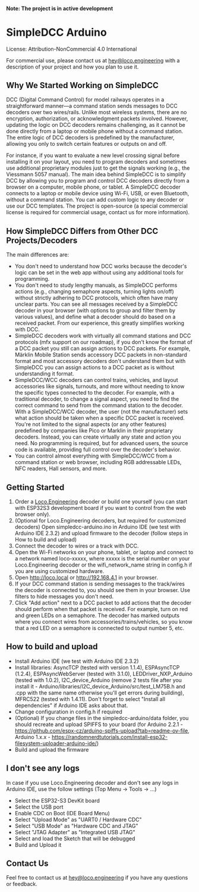 #### Note: The project is in active development

# SimpleDCC Arduino

License: Attribution-NonCommercial 4.0 International

For commercial use, please contact us at hey@loco.engineering with a description of your project and how you plan to use it.

## Why We Started Working on SimpleDCC

DCC (Digital Command Control) for model railways operates in a straightforward manner—a command station sends messages to DCC decoders over two wires/rails. Unlike most wireless systems, there are no encryption, authorization, or acknowledgment packets involved. However, updating the logic on DCC decoders remains challenging, as it cannot be done directly from a laptop or mobile phone without a command station. The entire logic of DCC decoders is predefined by the manufacturer, allowing you only to switch certain features or outputs on and off. 

For instance, if you want to evaluate a new level crossing signal before installing it on your layout, you need to program decoders and sometimes use additional proprietary modules just to get the signals working (e.g., the Viessmann 5057 manual). The main idea behind SimpleDCC is to simplify DCC by allowing you to program and control DCC decoders directly from a browser on a computer, mobile phone, or tablet. A SimpleDCC decoder connects to a laptop or mobile device using Wi-Fi, USB, or even Bluetooth, without a command station. You can add custom logic to any decoder or use our DCC templates. The project is open-source (a special commercial license is required for commercial usage, contact us for more information).

## How SimpleDCC Differs from Other DCC Projects/Decoders

The main differences are:
- You don't need to understand how DCC works because the decoder's logic can be set in the web app without using any additional tools for programming.
- You don't need to study lengthy manuals, as SimpleDCC performs actions (e.g., changing semaphore aspects, turning lights on/off) without strictly adhering to DCC protocols, which often have many unclear parts. You can see all messages received by a SimpleDCC decoder in your browser (with options to group and filter them by various values), and define what a decoder should do based on a received packet. From our experience, this greatly simplifies working with DCC.
- SimpleDCC decoders work with virtually all command stations and DCC protocols (mfx support on our roadmap), if you don't know the format of a DCC packet you still can assign actions to DCC packets. For example, Märklin Mobile Station sends accessory DCC packets in non-standard format and most accessory decoders don't understand them but with SimpleDCC you can assign actions to a DCC packet as is without understanding it format.
- SimpleDCC/WCC decoders can control trains, vehicles, and layout accessories like signals, turnouts, and more without needing to know the specific types connected to the decoder. For example, with a traditional decoder, to change a signal aspect, you need to find the correct command to send from the command station to the decoder. With a SimpleDCC/WCC decoder, the user (not the manufacturer) sets what action should be taken when a specific DCC packet is received. You're not limited to the signal aspects (or any other features) predefined by companies like Pico or Marklin in their proprietary decoders. Instead, you can create virtually any state and action you need. No programming is required, but for advanced users, the source code is available, providing full control over the decoder's behavior.
- You can control almost everything with SimpleDCC/WCC from a command station or web browser, including RGB addressable LEDs, NFC readers, Hall sensors, and more.

## Getting Started

1. Order a [Loco.Engineering](https://loco.engineering) decoder or build one yourself (you can start with ESP32S3 development board if you want to control from the web browser only).
2. (Optional for Loco.Engineering decoders, but required for customized decoders) Open simpledcc-arduino.ino in Arduino IDE (we test with Arduino IDE 2.3.2) and upload firmware to the decoder (follow steps in How to build and upload)
3. Connect the decoder to wires or a track with DCC.
4. Open the Wi-Fi networks on your phone, tablet, or laptop and connect to a network named loco-xxxxx, where xxxxx is the serial number on your Loco.Engineering decoder or the wifi_network_name string in config.h if you are using customized hardware.
5. Open http://loco.local or http://192.168.4.1 in your browser.
6. If your DCC command station is sending messages to the track/wires the decoder is connected to, you should see them in your browser. Use filters to hide messages you don't need.
7. Click "Add action" next to a DCC packet to add actions that the decoder should perform when that packet is received. For example, turn on red and green LEDs on a semaphore. The decoder has marked outputs where you connect wires from accessories/trains/vehicles, so you know that a red LED on a semaphore is connected to output number 5, etc.


## How to build and upload

- Install Arduino IDE (we test with Arduino IDE 2.3.2)
- Install libraries: AsyncTCP (tested with version 1.1.4), ESPAsyncTCP (1.2.4), ESPAsyncWebServer (tested with 3.1.0), LEDDriver_NXP_Arduino (tested with 1.0.2), I2C_device_Arduino (remove 2 tests file after you install it - Arduino/libraries/I2C_device_Arduino/src/test_LM75B.h and .cpp with the same name otherwise you'll get errors during building), MFRC522 (tested with 1.4.11). Don't forget to select "Install all dependencies" if Arduino IDE asks about that.
- Change configuration in config.h if required
- (Optional) If you change files in the simpledcc-arduino/data folder, you should recreate and upload SPIFFS to your board (for Arduino 2.2.1 - https://github.com/espx-cz/arduino-spiffs-upload?tab=readme-ov-file, Arduino 1.x.x - https://randomnerdtutorials.com/install-esp32-filesystem-uploader-arduino-ide/)
- Build and upload the firmware


## I don't see any logs

In case if you use Loco.Engineering decoder and don't see any logs in Arduino IDE, use the follow settings (Top Menu -> Tools -> ...)

- Select the ESP32-S3 DevKit board
- Select the USB port
- Enable CDC on Boot (IDE Board Menu)
- Select "Upload Mode" as "UART0 / Hardware CDC"
- Select "USB Mode" as "Hardware CDC and JTAG"
- Select "JTAG Adapter" as "Integrated USB JTAG"
- Select and load the Sketch that will be debugged
- Build and Upload it

## Contact Us

Feel free to contact us at hey@loco.engineering if you have any questions or feedback.
